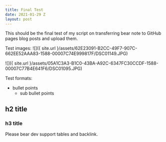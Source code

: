 ```yaml
---
title: Final Test
date: 2021-01-29 Z
layout: post
---
```

This should be the final test of my script on transferring bear note to GitHub pages blog posts and upload them. 

Test images:
![]({ site.url }/assets/62E23091-B2CC-49F7-907C-662EE52AAA83-1588-00007C74E999817F/DSC01149.JPG)

![]({ site.url }/assets/05A1C3A3-B1C0-43BA-A92C-6347FC30CCDF-1588-00007C77B4E641F6/DSC01095.JPG)

Test formats:
- bullet points
	- sub bullet points
## h2 title
### h3 title
Please bear dev support tables and backlink.